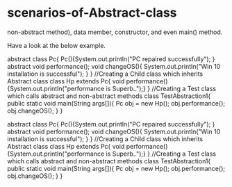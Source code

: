 # scenarios-of-Abstract-class
non-abstract method), data member, constructor, and even main() method.

Have a look at the below example.


abstract class Pc{ 
        Pc(){System.out.println("PC repaired successfully");
        } 
        abstract void performance(); 
        void changeOS(){
     System.out.println("Win 10 installation is successful");
       } 
      } 
     //Creating a Child class which inherits Abstract class 
      class Hp extends Pc{ 
      void performance(){System.out.println("performance is Superb..");} 
      } 
     //Creating a Test class which calls abstract and non-abstract methods 
      class TestAbstraction1{ 
      public static void main(String args[]){ 
       Pc obj = new Hp(); 
       obj.performance(); 
       obj.changeOS(); 
      } 
     }

 
abstract class Pc{ 
        Pc(){System.out.println("PC repaired successfully");
        } 
        abstract void performance(); 
        void changeOS(){
     System.out.println("Win 10 installation is successful");
       } 
      } 
     //Creating a Child class which inherits Abstract class 
      class Hp extends Pc{ 
      void performance(){System.out.println("performance is Superb..");} 
      } 
     //Creating a Test class which calls abstract and non-abstract methods 
      class TestAbstraction1{ 
      public static void main(String args[]){ 
       Pc obj = new Hp(); 
       obj.performance(); 
       obj.changeOS(); 
      } 
     }
